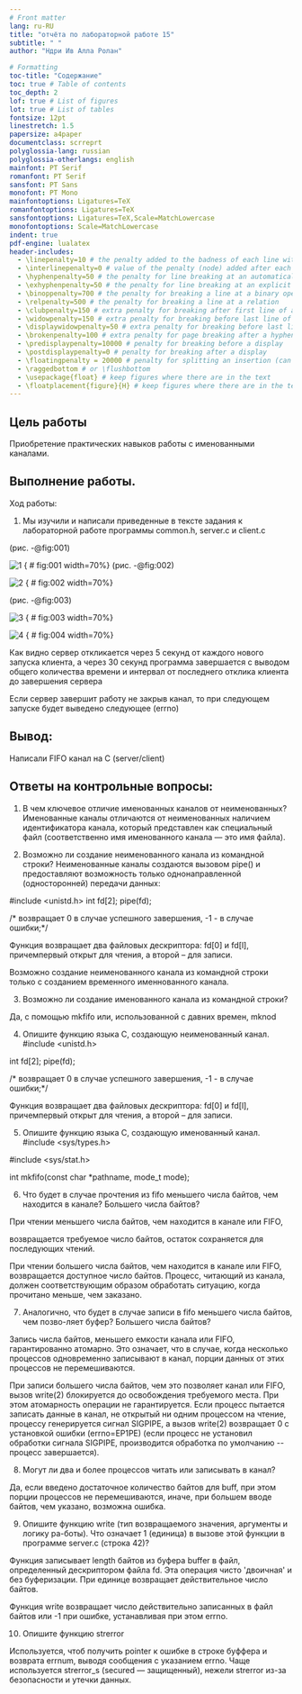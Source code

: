 ```yaml
---
# Front matter
lang: ru-RU
title: "отчёта по лабораторной работе 15"
subtitle: " "
author: "Ндри Ив Алла Ролан"

# Formatting
toc-title: "Содержание"
toc: true # Table of contents
toc_depth: 2
lof: true # List of figures
lot: true # List of tables
fontsize: 12pt
linestretch: 1.5
papersize: a4paper
documentclass: scrreprt
polyglossia-lang: russian
polyglossia-otherlangs: english
mainfont: PT Serif
romanfont: PT Serif
sansfont: PT Sans
monofont: PT Mono
mainfontoptions: Ligatures=TeX
romanfontoptions: Ligatures=TeX
sansfontoptions: Ligatures=TeX,Scale=MatchLowercase
monofontoptions: Scale=MatchLowercase
indent: true
pdf-engine: lualatex
header-includes:
  - \linepenalty=10 # the penalty added to the badness of each line within a paragraph (no associated penalty node) Increasing the value makes tex try to have fewer lines in the paragraph.
  - \interlinepenalty=0 # value of the penalty (node) added after each line of a paragraph.
  - \hyphenpenalty=50 # the penalty for line breaking at an automatically inserted hyphen
  - \exhyphenpenalty=50 # the penalty for line breaking at an explicit hyphen
  - \binoppenalty=700 # the penalty for breaking a line at a binary operator
  - \relpenalty=500 # the penalty for breaking a line at a relation
  - \clubpenalty=150 # extra penalty for breaking after first line of a paragraph
  - \widowpenalty=150 # extra penalty for breaking before last line of a paragraph
  - \displaywidowpenalty=50 # extra penalty for breaking before last line before a display math
  - \brokenpenalty=100 # extra penalty for page breaking after a hyphenated line
  - \predisplaypenalty=10000 # penalty for breaking before a display
  - \postdisplaypenalty=0 # penalty for breaking after a display
  - \floatingpenalty = 20000 # penalty for splitting an insertion (can only be split footnote in standard LaTeX)
  - \raggedbottom # or \flushbottom
  - \usepackage{float} # keep figures where there are in the text
  - \floatplacement{figure}{H} # keep figures where there are in the text
---
```






## Цель работы
Приобретение практических навыков работы с именованными каналами.


## Выполнение работы.
Ход работы:
1.	Мы изучили и написали приведенные в тексте задания к лабораторной работе программы common.h, server.c и client.c

  (рис. -@fig:001)

![1](image/1.PNG) { # fig:001 width=70%}
(рис. -@fig:002)

![2](image/2.PNG) { # fig:002 width=70%} 

 (рис. -@fig:003)

 ![3](image/3.PNG) { # fig:003 width=70%} 

 ![4](image/4.PNG) { # fig:004 width=70%} 


 Как видно сервер откликается через 5 секунд от каждого нового запуска клиента, а через 30 секунд программа завершается с выводом общего количества времени и интервал от последнего отклика клиента до завершения сервера

 Если сервер завершит работу не закрыв канал, то при следующем запуске будет выведено следующее (errno)


## Вывод:
Написали FIFO канал на C (server/client)

## Ответы на контрольные вопросы:
1.	В чем ключевое отличие именованных каналов от неименованных? Именованные каналы отличаются от неименованных наличием идентификатора канала, который представлен как специальный файл (соответственно имя именованного канала — это имя файла).

2.	Возможно ли создание неименованного канала из командной строки? Неименованные каналы создаются вызовом pipe() и предоставляют возможность только однонаправленной (односторонней) передачи данных:

#include <unistd.h> int fd[2];
pipe(fd);

/* возвращает 0 в случае успешного завершения, -1 - в случае ошибки;*/


Функция возвращает два файловых дескриптора: fd[0] и fd[l], причемпервый открыт для чтения, а второй – для записи.

Возможно создание неименованного канала из командной строки только с созданием временного именнованного канала.

3. Возможно ли создание именованного канала из командной строки?

Да, с помощью mkfifo или, использованной с давних времен, mknod


4. Опишите функцию языка С, создающую неименованный канал. #include <unistd.h>

int fd[2]; pipe(fd);
 
/* возвращает 0 в случае успешного завершения, -1 - в случае ошибки;*/


Функция возвращает два файловых дескриптора: fd[0] и fd[l], причемпервый открыт для чтения, а второй – для записи.

5. Опишите функцию языка С, создающую именованный канал. #include <sys/types.h>

#include <sys/stat.h>


int mkfifo(const char *pathname, mode_t mode);


6. Что будет в случае прочтения из fifo меньшего числа байтов, чем находится в канале? Большего числа байтов?

При чтении меньшего числа байтов, чем находится в канале или FIFO,

возвращается требуемое число байтов, остаток сохраняется для последующих чтений.


При чтении большего числа байтов, чем находится в канале или FIFO, возвращается доступное число байтов. Процесс, читающий из канала, должен соответствующим образом обработать ситуацию, когда прочитано меньше, чем заказано.

7. Аналогично, что будет в случае записи в fifo меньшего числа байтов, чем позво-ляет буфер? Большего числа байтов?

Запись числа байтов, меньшего емкости канала или FIFO, гарантированно атомарно. Это означает, что в случае, когда несколько процессов одновременно записывают в канал, порции данных от этих процессов не перемешиваются.

При записи большего числа байтов, чем это позволяет канал или FIFO, вызов write(2) блокируется до освобождения требуемого места. При этом атомарность операции не гарантируется. Если процесс пытается записать данные в канал, не открытый ни одним процессом на чтение, процессу генерируется сигнал SIGPIPE, а вызов write(2) возвращает 0 с установкой ошибки (errno=ЕР1РЕ) (если процесс не установил обработки сигнала SIGPIPE, производится обработка по умолчанию -- процесс завершается).
 

8. Могут ли два и более процессов читать или записывать в канал?

Да, если введено достаточное количество байтов для buff, при этом порции процессов не перемешиваются, иначе, при большем вводе байтов, чем указано, возможна ошибка.

9.	Опишите функцию write (тип возвращаемого значения, аргументы и логику ра-боты). Что означает 1 (единица) в вызове этой функции в программе server.c (строка 42)?

Функция записывает length байтов из буфера buffer в файл, определенный дескриптором файла fd. Эта операция чисто 'двоичная' и без буферизации. При единице возвращает действительное число байтов.

Функция write возвращает число действительно записанных в файл байтов или -1 при ошибке, устанавливая при этом errno.



10.	Опишите функцию strerror

Используется, чтоб получить pointer к ошибке в строке буффера и возврата errnum, выводя сообщения с указанием errno. Чаще используется strerror_s (secured — защищенный), нежели strerror из-за безопасности и утечки данных.
